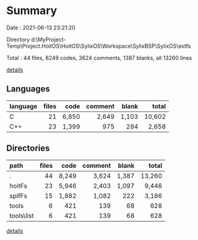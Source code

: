 # Summary

Date : 2021-06-13 23:21:20

Directory d:\MyProject-Temp\Project.HoitOS\HoitOS\SylixOS\Workspace\SylixBSP\SylixOS\extfs

Total : 44 files,  8249 codes, 3624 comments, 1387 blanks, all 13260 lines

[details](details.md)

## Languages
| language | files | code | comment | blank | total |
| :--- | ---: | ---: | ---: | ---: | ---: |
| C | 21 | 6,850 | 2,649 | 1,103 | 10,602 |
| C++ | 23 | 1,399 | 975 | 284 | 2,658 |

## Directories
| path | files | code | comment | blank | total |
| :--- | ---: | ---: | ---: | ---: | ---: |
| . | 44 | 8,249 | 3,624 | 1,387 | 13,260 |
| hoitFs | 23 | 5,946 | 2,403 | 1,097 | 9,446 |
| spifFs | 15 | 1,882 | 1,082 | 222 | 3,186 |
| tools | 6 | 421 | 139 | 68 | 628 |
| tools\list | 6 | 421 | 139 | 68 | 628 |

[details](details.md)